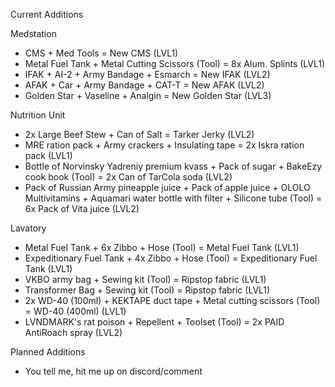 Current Additions

Medstation
- CMS + Med Tools = New CMS (LVL1)
- Metal Fuel Tank + Metal Cutting Scissors (Tool) = 8x Alum. Splints (LVL1)
- IFAK + AI-2 + Army Bandage + Esmarch = New IFAK (LVL2)
- AFAK + Car + Army Bandage + CAT-T = New AFAK (LVL2)
- Golden Star + Vaseline + Analgin = New Golden Star (LVL3)

Nutrition Unit
- 2x Large Beef Stew + Can of Salt = Tarker Jerky (LVL2)
- MRE ration pack + Army crackers + Insulating tape = 2x Iskra ration pack (LVL1)
- Bottle of Norvinsky Yadreniy premium kvass + Pack of sugar + BakeEzy cook book (Tool) = 2x Can of TarCola soda (LVL2)
- Pack of Russian Army pineapple juice + Pack of apple juice + OLOLO Multivitamins + Aquamari water bottle with filter + Silicone tube (Tool) = 6x Pack of Vita juice (LVL2)

Lavatory
- Metal Fuel Tank + 6x Zibbo + Hose (Tool) = Metal Fuel Tank (LVL1)
- Expeditionary Fuel Tank + 4x Zibbo + Hose (Tool) = Expeditionary Fuel Tank (LVL1)
- VKBO army bag + Sewing kit (Tool) = Ripstop fabric (LVL1)
- Transformer Bag + Sewing kit (Tool) = Ripstop fabric (LVL1)
- 2x WD-40 (100ml) + KEKTAPE duct tape + Metal cutting scissors (Tool) = WD-40 (400ml) (LVL1)
- LVNDMARK's rat poison + Repellent + Toolset (Tool) = 2x PAID AntiRoach spray (LVL2)

Planned Additions
- You tell me, hit me up on discord/comment